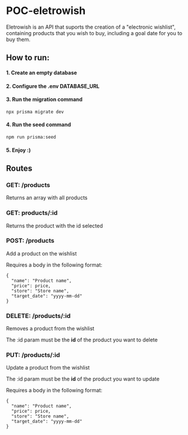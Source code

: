 # POC-eletrowish

Eletrowish is an API that suports the creation of a "electronic wishlist", containing products that you wish to buy, including a goal date for you to buy them.

## How to run:

#### 1. Create an empty database
#### 2. Configure the .env DATABASE_URL
#### 3. Run the migration command
```
npx prisma migrate dev
```
#### 4. Run the seed command
```
npm run prisma:seed
```
#### 5. Enjoy :)

#### 

## Routes

### **GET: /products**

Returns an array with all products

### **GET: products/:id**

Returns the product with the id selected

### **POST: /products**

Add a product on the wishlist

Requires a body in the following format:
```
{
  "name": "Product name",
  "price": price,
  "store": "Store name",
  "target_date": "yyyy-mm-dd"
}
```

### **DELETE: /products/:id**

Removes a product from the wishlist

The :id param must be the **id** of the product you want to delete

### **PUT: /products/:id**

Update a product from the wishlist

The :id param must be the **id** of the product you want to update

Requires a body in the following format:
```
{
  "name": "Product name",
  "price": price,
  "store": "Store name",
  "target_date": "yyyy-mm-dd"
}
```